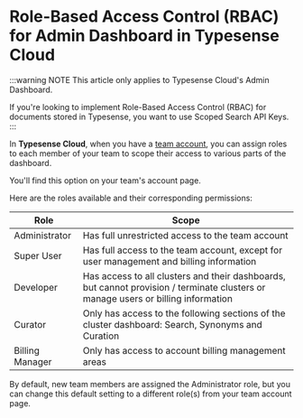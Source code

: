 # Role-Based Access Control (RBAC) for Admin Dashboard in Typesense Cloud

:::warning NOTE
This article only applies to Typesense Cloud's Admin Dashboard.

If you're looking to implement Role-Based Access Control (RBAC) for documents stored in Typesense, 
you want to use <RouterLink :to="`/${$site.themeConfig.typesenseLatestVersion}/api/api-keys.html#generate-scoped-search-key`">Scoped Search API Keys</RouterLink>.
:::

In **Typesense Cloud**, when you have a [team account](./team-accounts.md), you can assign roles to each member of your team to scope their access to various parts of the dashboard.

You'll find this option on your team's account page.

Here are the roles available and their corresponding permissions:

| Role            | Scope                                                                                                                             |
|-----------------|-----------------------------------------------------------------------------------------------------------------------------------|
| Administrator   | Has full unrestricted access to the team account                                                                                  |
| Super User      | Has full access to the team account, except for user management and billing information                                           |
| Developer       | Has access to all clusters and their dashboards, but cannot provision / terminate clusters or manage users or billing information |
| Curator         | Only has access to the following sections of the cluster dashboard: Search, Synonyms and Curation                                 |
| Billing Manager | Only has access to account billing management areas                                                                               |

By default, new team members are assigned the Administrator role, but you can change this default setting to a different role(s) from your team account page. 